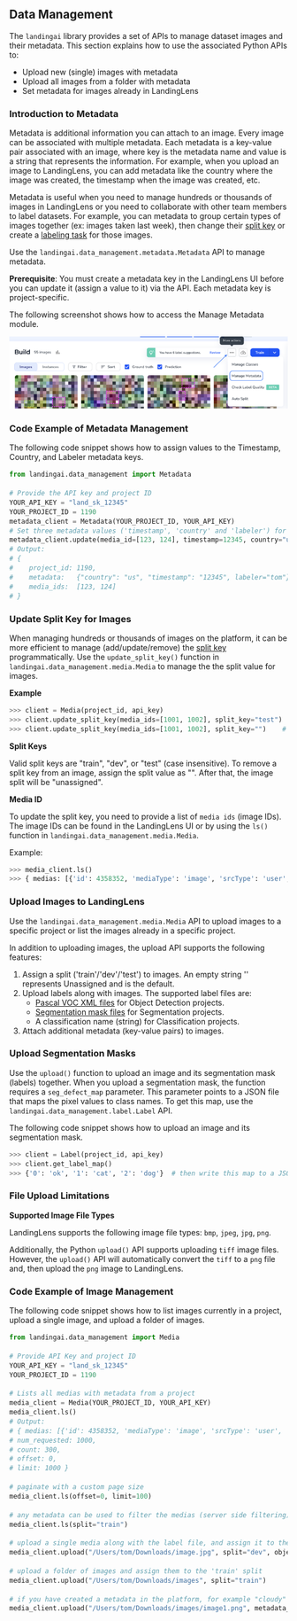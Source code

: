 ## Data Management

The `landingai` library provides a set of APIs to manage dataset images and their metadata.
This section explains how to use the associated Python APIs to:

-   Upload new (single) images with metadata
-   Upload all images from a folder with metadata
-   Set metadata for images already in LandingLens


### Introduction to Metadata

Metadata is additional information you can attach to an image. Every image can be associated with multiple metadata. Each metadata is a key-value pair associated with an image, where key is the metadata name and value is a string that represents the information. For example, when you upload an image to LandingLens, you can add metadata like the country where the image was created, the timestamp when the image was created, etc.

Metadata is useful when you need to manage hundreds or thousands of images in LandingLens or you need to collaborate with other team members to label datasets. For example, you can metadata to group certain types of images together (ex: images taken last week), then change their [split key](https://support.landing.ai/docs/splits) or create a [labeling task](https://support.landing.ai/docs/agreement-based-labeling) for those images.

Use the `landingai.data_management.metadata.Metadata` API to manage metadata.

**Prerequisite**: You must create a metadata key in the LandingLens UI before you can update it (assign a value to it) via the API. Each metadata key is project-specific.

The following screenshot shows how to access the Manage Metadata module.

![the Metadata Management UI](https://github.com/landing-ai/landingai-python/blob/main/pdocs/assets/Metadata_Management_UI.png)

### Code Example of Metadata Management
The following code snippet shows how to assign values to the Timestamp, Country, and Labeler metadata keys.

```python
from landingai.data_management import Metadata

# Provide the API key and project ID
YOUR_API_KEY = "land_sk_12345"
YOUR_PROJECT_ID = 1190
metadata_client = Metadata(YOUR_PROJECT_ID, YOUR_API_KEY)
# Set three metadata values ('timestamp', 'country' and 'labeler') for images with IDs 123 and 124
metadata_client.update(media_id=[123, 124], timestamp=12345, country="us", labeler="tom")
# Output:
# {
#    project_id: 1190,
#    metadata:   {"country": "us", "timestamp": "12345", labeler="tom"},
#    media_ids:  [123, 124]
# }
```

### Update Split Key for Images

When managing hundreds or thousands of images on the platform, it can be more efficient to manage (add/update/remove) the [split key](https://support.landing.ai/docs/splits) programmatically. Use the `update_split_key()` function in `landingai.data_management.media.Media` to manage the the split value for images.

**Example**

```python
>>> client = Media(project_id, api_key)
>>> client.update_split_key(media_ids=[1001, 1002], split_key="test")  # assign split key 'test' for images with IDs 1001 and 1002
>>> client.update_split_key(media_ids=[1001, 1002], split_key="")    # remove split key for images with IDs 1001 and 1002
```

**Split Keys**

Valid split keys are "train", "dev", or "test" (case insensitive).
To remove a split key from an image, assign the split value as "". After that, the image split will be  "unassigned".

**Media ID**

To update the split key, you need to provide a list of `media ids` (image IDs). The image IDs can be found in the LandingLens UI or by using the `ls()` function in `landingai.data_management.media.Media`.

Example:

```python
>>> media_client.ls()
>>> { medias: [{'id': 4358352, 'mediaType': 'image', 'srcType': 'user', 'srcName': 'Michal', 'properties': {'width': 258 'height': 176}, 'name': 'n01443537_501.JPEG', 'uploadTime': '2020-09-15T22:29:01.338Z', 'metadata': {'split': 'train' 'source': 'prod'}, 'media_status': 'raw'}, ...], num_requested: 1000, count: 300, offset: 0, limit: 1000 }
```

### Upload Images to LandingLens

Use the `landingai.data_management.media.Media` API to upload images to a specific project or list the images already in a specific project.

In addition to uploading images, the upload API supports the following features:
1. Assign a split ('train'/'dev'/'test') to images. An empty string '' represents Unassigned and is the default.
2. Upload labels along with images. The supported label files are:
    * [Pascal VOC XML files](https://support.landing.ai/docs/upload-labeled-images-od) for Object Detection projects.
    * [Segmentation mask files](https://support.landing.ai/docs/upload-labeled-images-seg) for Segmentation projects.
    * A classification name (string) for Classification projects.
3. Attach additional metadata (key-value pairs) to images.


### Upload Segmentation Masks

Use the `upload()` function to upload an image and its segmentation mask (labels) together. When you upload a segmentation mask, the function requires a `seg_defect_map` parameter. This parameter points to a JSON file that maps the pixel values to class names. To get this map, use the `landingai.data_management.label.Label` API.

The following code snippet shows how to upload an image and its segmentation mask.

```python
>>> client = Label(project_id, api_key)
>>> client.get_label_map()
>>> {'0': 'ok', '1': 'cat', '2': 'dog'}  # then write this map to a JSON file locally
```

### File Upload Limitations

**Supported Image File Types**

LandingLens supports the following image file types: `bmp`, `jpeg`, `jpg`, `png`.

Additionally, the Python `upload()` API supports uploading `tiff` image files. However, the `upload()` API will automatically convert the `tiff` to a `png` file and, then upload the `png` image to LandingLens.

### Code Example of Image Management

The following code snippet shows how to list images currently in a project, upload a single image, and upload a folder of images.

```python
from landingai.data_management import Media

# Provide API Key and project ID
YOUR_API_KEY = "land_sk_12345"
YOUR_PROJECT_ID = 1190

# Lists all medias with metadata from a project
media_client = Media(YOUR_PROJECT_ID, YOUR_API_KEY)
media_client.ls()
# Output:
# { medias: [{'id': 4358352, 'mediaType': 'image', 'srcType': 'user', 'srcName': 'Michal', 'properties': {'width': 258, 'height': 176}, 'name': 'n01443537_501.JPEG', 'uploadTime': '2020-09-15T22:29:01.338Z', 'metadata': {'split': 'train', 'source': 'prod'}, 'media_status': 'raw'}, ...],
# num_requested: 1000,
# count: 300,
# offset: 0,
# limit: 1000 }

# paginate with a custom page size
media_client.ls(offset=0, limit=100)

# any metadata can be used to filter the medias (server side filtering)
media_client.ls(split="train")

# upload a single media along with the label file, and assign it to the 'dev' split
media_client.upload("/Users/tom/Downloads/image.jpg", split="dev", object_detection_xml="/Users/tom/Downloads/image.xml")

# upload a folder of images and assign them to the 'train' split
media_client.upload("/Users/tom/Downloads/images", split="train")

# if you have created a metadata in the platform, for example "cloudy" (this is case sensitive), you can also upload a value for that metadata
media_client.upload("/Users/tom/Downloads/images/image1.png", metadata_dict={"cloudy": "true"})
```
